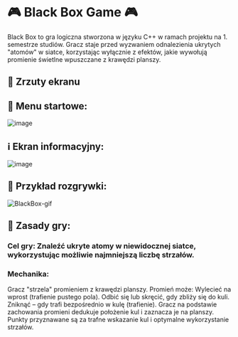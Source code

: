 # 🎮 Black Box Game 🎮
Black Box to gra logiczna stworzona w języku C++ w ramach projektu na 1. semestrze studiów. Gracz staje przed wyzwaniem odnalezienia ukrytych "atomów" w siatce, korzystając wyłącznie z efektów, jakie wywołują promienie świetlne wpuszczane z krawędzi planszy.
## 📸 Zrzuty ekranu
## 🧭 Menu startowe:
![image](https://github.com/user-attachments/assets/3e7768a4-abaf-442c-bd71-e389a2cac0f8)
## ℹ️ Ekran informacyjny:
![image](https://github.com/user-attachments/assets/ccc68df8-788a-451f-bbae-9db8681b0d59)
## 🎲 Przykład rozgrywki:
![BlackBox-gif](https://github.com/user-attachments/assets/ff7d8c53-afb2-4d10-904d-aaaa17873183)
## 📜 Zasady gry:
### Cel gry: Znaleźć ukryte atomy w niewidocznej siatce, wykorzystując możliwie najmniejszą liczbę strzałów.
### Mechanika:
Gracz "strzela" promieniem z krawędzi planszy.
Promień może:
Wylecieć na wprost (trafienie pustego pola).
Odbić się lub skręcić, gdy zbliży się do kuli.
Zniknąć – gdy trafi bezpośrednio w kulę (trafienie).
Gracz na podstawie zachowania promieni dedukuje położenie kul i zaznacza je na planszy.
Punkty przyznawane są za trafne wskazanie kul i optymalne wykorzystanie strzałów.
